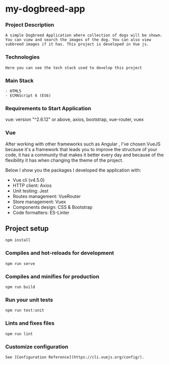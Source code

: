 # my-dogbreed-app

### Project Description
```
A simple Dogbreed Application where collection of dogs will be shown. You can view and search the images of the dog. You can also view subbreed images if it has. This project is developed in Vue js.
```
### Technologies
```
Here you can see the tech stack used to develop this project
```

### Main Stack
```
- HTML5
- ECMAScript 6 (ES6)
```

### Requirements to Start Application

vue: version "^2.6.12" or above,
axios,
bootstrap,
vue-router,
vuex

### Vue
After working with other frameworks such as Angular , I've chosen VueJS because it's a framework that leads you to improve the structure of your code, it has a community that makes it better every day and because of the flexibility it has when changing the theme of the project.

Below I show you the packages I developed the application with:

- Vue cli (v4.5.0)
- HTTP client: Axios
- Unit testing: Jest
- Routes management: VueRouter
- Store management: Vuex 
- Components design: CSS & Bootstrap
- Code formatters: ES-Linter


## Project setup
```
npm install
```

### Compiles and hot-reloads for development
```
npm run serve
```

### Compiles and minifies for production
```
npm run build
```

### Run your unit tests
```
npm run test:unit
```

### Lints and fixes files
```
npm run lint
```

### Customize configuration
```
See [Configuration Reference](https://cli.vuejs.org/config/).
```